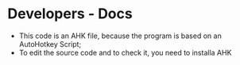# Developers - Docs
- This code is an AHK file, because the program is based on an AutoHotkey Script;
- To edit the source code and to check it, you need to installa AHK

